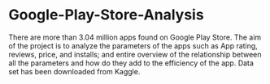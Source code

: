 # Google-Play-Store-Analysis
There are more than 3.04 million apps found on Google Play Store. The aim of the project is to analyze the parameters of the apps such as App rating, reviews, price, and installs; and entire overview of the relationship between all the parameters and how do they add to the efficiency of the app. Data set has been downloaded from Kaggle.
